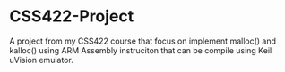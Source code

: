 # CSS422-Project
A project from my CSS422 course that focus on implement malloc() and kalloc() using ARM Assembly instruciton that can be compile using Keil uVision emulator.
